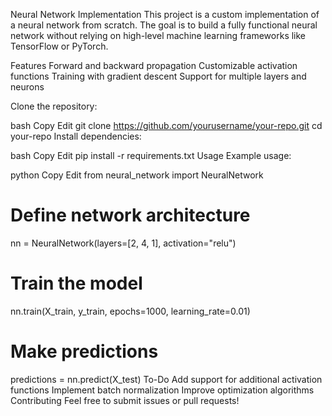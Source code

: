 Neural Network Implementation
This project is a custom implementation of a neural network from scratch. The goal is to build a fully functional neural network without relying on high-level machine learning frameworks like TensorFlow or PyTorch.

Features
Forward and backward propagation
Customizable activation functions
Training with gradient descent
Support for multiple layers and neurons

Clone the repository:

bash
Copy
Edit
git clone https://github.com/yourusername/your-repo.git
cd your-repo
Install dependencies:

bash
Copy
Edit
pip install -r requirements.txt
Usage
Example usage:

python
Copy
Edit
from neural_network import NeuralNetwork

# Define network architecture
nn = NeuralNetwork(layers=[2, 4, 1], activation="relu")

# Train the model
nn.train(X_train, y_train, epochs=1000, learning_rate=0.01)

# Make predictions
predictions = nn.predict(X_test)
To-Do
Add support for additional activation functions
Implement batch normalization
Improve optimization algorithms
Contributing
Feel free to submit issues or pull requests!
